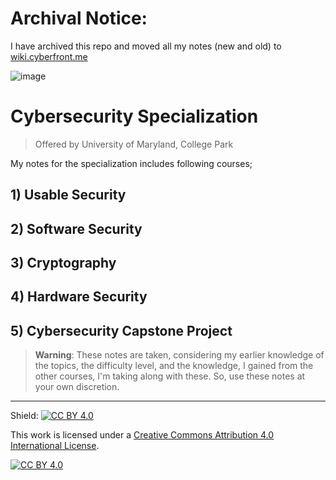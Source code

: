 # **Archival Notice:**

I have archived this repo and moved all my notes (new and old) to [wiki.cyberfront.me](https://wiki.cyberfront.me)

![image](https://github.com/user-attachments/assets/49ede395-d2f6-432d-89b7-fc3de4806023)

# Cybersecurity Specialization

> Offered by University of Maryland, College Park

My notes for the specialization includes following courses;

## 1) Usable Security

## 2) Software Security

## 3) Cryptography

## 4) Hardware Security

## 5) Cybersecurity Capstone Project


> **Warning**: These notes are taken, considering my earlier knowledge of the topics, the difficulty level, and the knowledge, I gained from the other courses, I'm taking along with these. So, use these notes at your own discretion.


---

Shield: [![CC BY 4.0][cc-by-shield]][cc-by]

This work is licensed under a
[Creative Commons Attribution 4.0 International License][cc-by].

[![CC BY 4.0][cc-by-image]][cc-by]

[cc-by]: http://creativecommons.org/licenses/by/4.0/
[cc-by-image]: https://i.creativecommons.org/l/by/4.0/88x31.png
[cc-by-shield]: https://img.shields.io/badge/License-CC%20BY%204.0-lightgrey.svg
